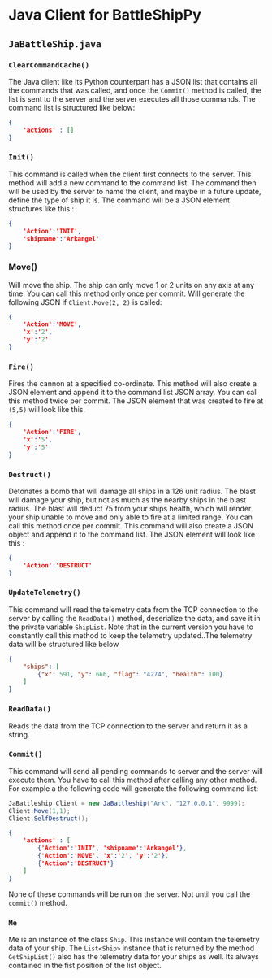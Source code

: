 # Java Client for BattleShipPy

## `JaBattleShip.java`

### `ClearCommandCache()`

The Java client like its Python counterpart has a JSON list that contains all the commands that was called, and once the `Commit()` method is called, the list is sent to the server and the server executes all those commands. The command list is structured like below:

```json
{
    'actions' : []
}
```

### `Init()`

This command is called when the client first connects to the server. This method will add a new command to the command list. The command then will be used by the server to name the client, and maybe in a future update, define the type of ship it is. The command will be a JSON element structures like this :

```json
{
    'Action':'INIT',
    'shipname':'Arkangel'
}
```

### Move()

Will move the ship. The ship can only move 1 or 2 units on any axis at any time. You can call this method only once per commit. Will generate the following JSON if `Client.Move(2, 2)` is called:

```json
{
    'Action':'MOVE',
    'x':'2',
    'y':'2'
}
```



### `Fire()`

Fires the cannon at a specified co-ordinate. This method will also create a JSON element and append it to the command list JSON array. You can call this method twice per commit. The JSON element that was created to fire at `(5,5)` will look like this.

```json
{
    'Action':'FIRE',
    'x':'5',
    'y':'5'
}
```

### `Destruct()`

Detonates a bomb that will damage all ships in a 126 unit radius. The blast will damage your ship, but not as much as the nearby ships in the blast radius. The blast will deduct 75 from your ships health, which will render your ship unable to move and only able to fire at a limited range.  You can call this method once per commit. This command will also create a JSON object and append it to the command list. The JSON element will look like this :

```json
{
    'Action':'DESTRUCT'
}
```

### `UpdateTelemetry()`

This command will read the telemetry data from the TCP connection to the server by calling the `ReadData()` method, deserialize the data, and save it in the private variable `ShipList`. Note that in the current version you have to constantly call this method to keep the telemetry updated..The telemetry data will be structured like below

```json
{
    "ships": [
        {"x": 591, "y": 666, "flag": "4274", "health": 100}
    ]
}
```

### `ReadData()`

Reads the data from the TCP connection to the server and return it as a string. 

### `Commit()`

This command will send all pending commands to server and the server will execute them. You have to call this method after calling any other method. For example a the following code will generate the following command list:

```java
JaBattleship Client = new JaBattleship("Ark", "127.0.0.1", 9999); 
Client.Move(1,1);
Client.SelfDestruct();
```

```json
{
    'actions' : [
        {'Action':'INIT', 'shipname':'Arkangel'},
        {'Action':'MOVE', 'x':'2', 'y':'2'},
        {'Action':'DESTRUCT'}
    ]
}
```

None of these commands will be run on the server. Not until you call the `commit()` method.

### `Me`

Me is an instance of the class `Ship`. This instance will contain the telemetry data of your ship. The `List<Ship>` instance that is returned by the method `GetShipList()` also has the telemetry data for your ships as well. Its always contained in the fist position of the list object.